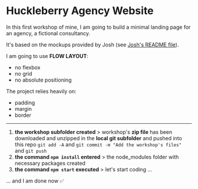 # Huckleberry Agency Website

In this first workshop of mine, I am going to build a minimal landing page for an agency, a fictional consultancy.

It's based on the mockups provided by Josh (see [Josh's README file](READMEofJoshs.md)).

I am going to use **FLOW LAYOUT**:

* no flexbox
* no grid
* no absolute positioning

The project relies heavily on:

* padding
* margin
* border

---

1. **the workshop subfolder created** > workshop's **zip file** has been downloaded and unzipped in the **local git subfolder** and pushed into this repo
`git add -A` and `git commit -m "Add the workshop's files"` and `git push`
2. **the command `npm install` entered** > the node_modules folder with necessary packages created
3. **the command `npm start` executed** > let's start coding ...

... and I am done now ✅
